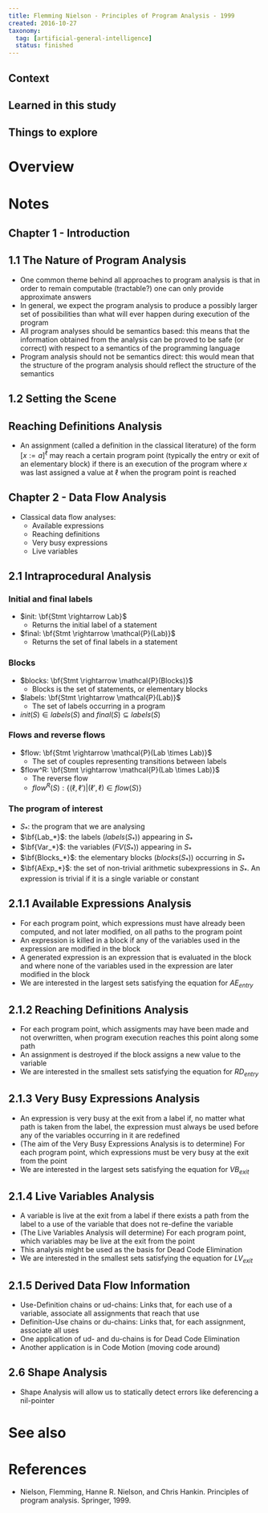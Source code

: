 ```yaml
---
title: Flemming Nielson - Principles of Program Analysis - 1999
created: 2016-10-27
taxonomy:
  tag: [artificial-general-intelligence]
  status: finished
---
```


## Context

## Learned in this study

## Things to explore

# Overview

# Notes
## Chapter 1 - Introduction
## 1.1 The Nature of Program Analysis
* One common theme behind all approaches to program analysis is that in order to remain computable (tractable?) one can only provide approximate answers
* In general, we expect the program analysis to produce a possibly larger set of possibilities than what will ever happen during execution of the program
* All program analyses should be semantics based: this means that the information obtained from the analysis can be proved to be safe (or correct) with respect to a semantics of the programming language
* Program analysis should not be semantics direct: this would mean that the structure of the program analysis should reflect the structure of the semantics

## 1.2 Setting the Scene
## Reaching Definitions Analysis
* An assignment (called a definition in the classical literature) of the form $[x := a]^\ell$ may reach a certain program point (typically the entry or exit of an elementary block) if there is an execution of the program where $x$ was last assigned a value at $\ell$ when the program point is reached

## Chapter 2 - Data Flow Analysis
* Classical data flow analyses:
	* Available expressions
	* Reaching definitions
	* Very busy expressions
	* Live variables

## 2.1 Intraprocedural Analysis
### Initial and final labels
* $init: \bf{Stmt \rightarrow Lab}$
	* Returns the initial label of a statement
* $final: \bf{Stmt \rightarrow \mathcal{P}(Lab)}$
	* Returns the set of final labels in a statement

### Blocks
* $blocks: \bf{Stmt \rightarrow  \mathcal{P}(Blocks)}$
	* Blocks is the set of statements, or elementary blocks
* $labels: \bf{Stmt \rightarrow  \mathcal{P}(Lab)}$
	* The set of labels occurring in a program
* $init(S) \in labels(S)$ and $final(S) \subseteq labels(S)$

### Flows and reverse flows
* $flow: \bf{Stmt \rightarrow \mathcal{P}(Lab \times Lab)}$
	* The set of couples representing transitions between labels
* $flow^R: \bf{Stmt \rightarrow \mathcal{P}(Lab \times Lab)}$
	* The reverse flow
	* $flow^R(S): \{(\ell,\ell') | (\ell',\ell) \in flow(S)\}$

### The program of interest
* $S_*$: the program that we are analysing
* $\bf{Lab_*}$: the labels ($labels(S_*)$) appearing in $S_*$
* $\bf{Var_*}$: the variables ($FV(S_*)$) appearing in $S_*$
* $\bf{Blocks_*}$: the elementary blocks ($blocks(S_*)$) occurring in $S_*$
* $\bf{AExp_*}$: the set of non-trivial arithmetic subexpressions in $S_*$. An expression is trivial if it is a single variable or constant

## 2.1.1 Available Expressions Analysis
* For each program point, which expressions must have already been computed, and not later modified, on all paths to the program point
* An expression is killed in a block if any of the variables used in the expression are modified in the block
* A generated expression is an expression that is evaluated in the block and where none of the variables used in the expression are later modified in the block
* We are interested in the largest sets satisfying the equation for $AE_{entry}$

## 2.1.2 Reaching Definitions Analysis
* For each program point, which assigments may have been made and not overwritten, when program execution reaches this point along some path
* An assignment is destroyed if the block assigns a new value to the variable
* We are interested in the smallest sets satisfying the equation for $RD_{entry}$

## 2.1.3 Very Busy Expressions Analysis
* An expression is very busy at the exit from a label if, no matter what path is taken from the label, the expression must always be used before any of the variables occurring in it are redefined
* (The aim of the Very Busy Expressions Analysis is to determine) For each program point, which expressions must be very busy at the exit from the point
* We are interested in the largest sets satisfying the equation for $VB_{exit}$

## 2.1.4 Live Variables Analysis
* A variable is live at the exit from a label if there exists a path from the label to a use of the variable that does not re-define the variable
* (The Live Variables Analysis will determine) For each program point, which variables may be live at the exit from the point
* This analysis might be used as the basis for Dead Code Elimination
* We are interested in the smallest sets satisfying the equation for $LV_{exit}$

## 2.1.5 Derived Data Flow Information
* Use-Definition chains or ud-chains: Links that, for each use of a variable, associate all assignments that reach that use
* Definition-Use chains or du-chains: Links that, for each assignment, associate all uses
* One application of ud- and du-chains is for Dead Code Elimination
* Another application is in Code Motion (moving code around)

## 2.6 Shape Analysis
* Shape Analysis will allow us to statically detect errors like deferencing a nil-pointer

# See also

# References
* Nielson, Flemming, Hanne R. Nielson, and Chris Hankin. Principles of program analysis. Springer, 1999.
